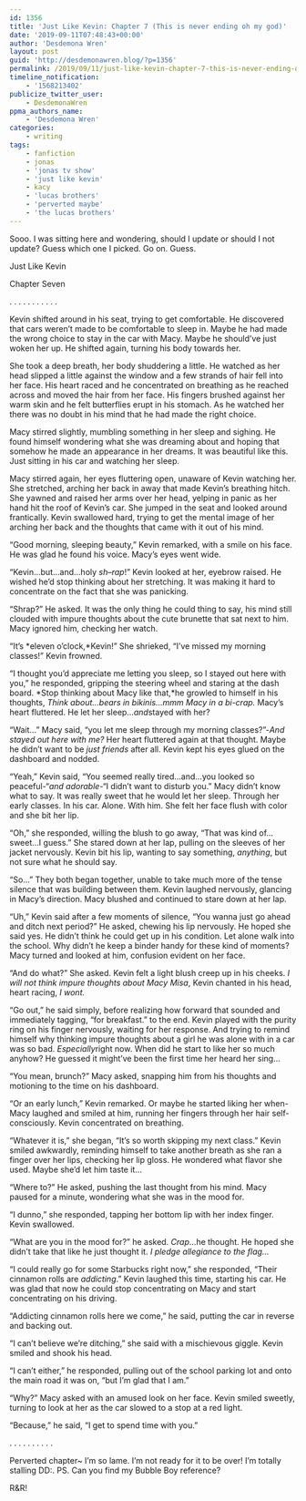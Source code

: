 ```yaml
---
id: 1356
title: 'Just Like Kevin: Chapter 7 (This is never ending oh my god)'
date: '2019-09-11T07:48:43+00:00'
author: 'Desdemona Wren'
layout: post
guid: 'http://desdemonawren.blog/?p=1356'
permalink: /2019/09/11/just-like-kevin-chapter-7-this-is-never-ending-oh-my-god/
timeline_notification:
    - '1568213402'
publicize_twitter_user:
    - DesdemonaWren
ppma_authors_name:
    - 'Desdemona Wren'
categories:
    - writing
tags:
    - fanfiction
    - jonas
    - 'jonas tv show'
    - 'just like kevin'
    - kacy
    - 'lucas brothers'
    - 'perverted maybe'
    - 'the lucas brothers'
---
```


Sooo. I was sitting here and wondering, should I update or should I not update? Guess which one I picked. Go on. Guess.

Just Like Kevin

Chapter Seven

. . . . . . . . . . .

Kevin shifted around in his seat, trying to get comfortable. He discovered that cars weren’t made to be comfortable to sleep in. Maybe he had made the wrong choice to stay in the car with Macy. Maybe he should’ve just woken her up. He shifted again, turning his body towards her.

She took a deep breath, her body shuddering a little. He watched as her head slipped a little against the window and a few strands of hair fell into her face. His heart raced and he concentrated on breathing as he reached across and moved the hair from her face. His fingers brushed against her warm skin and he felt butterflies erupt in his stomach. As he watched her there was no doubt in his mind that he had made the right choice.

Macy stirred slightly, mumbling something in her sleep and sighing. He found himself wondering what she was dreaming about and hoping that somehow he made an appearance in her dreams. It was beautiful like this. Just sitting in his car and watching her sleep.

Macy stirred again, her eyes fluttering open, unaware of Kevin watching her. She stretched, arching her back in away that made Kevin’s breathing hitch. She yawned and raised her arms over her head, yelping in panic as her hand hit the roof of Kevin’s car. She jumped in the seat and looked around frantically. Kevin swallowed hard, trying to get the mental image of her arching her back and the thoughts that came with it out of his mind.

“Good morning, sleeping beauty,” Kevin remarked, with a smile on his face. He was glad he found his voice. Macy’s eyes went wide.

“Kevin…but…and…holy *sh*–*rap*!” Kevin looked at her, eyebrow raised. He wished he’d stop thinking about her stretching. It was making it hard to concentrate on the fact that she was panicking.

“Shrap?” He asked. It was the only thing he could thing to say, his mind still clouded with impure thoughts about the cute brunette that sat next to him. Macy ignored him, checking her watch.

“It’s *eleven o’clock,*Kevin!” She shrieked, “I’ve missed my morning classes!” Kevin frowned.

“I thought you’d appreciate me letting you sleep, so I stayed out here with you,” he responded, gripping the steering wheel and staring at the dash board. *Stop thinking about Macy like that,*he growled to himself in his thoughts, *Think about…bears in bikinis…mmm Macy in a bi-crap.* Macy’s heart fluttered. He let her sleep…*and*stayed with her?

“Wait…” Macy said, “you let me sleep through my morning classes?”-*And stayed out here with me?* Her heart fluttered again at that thought. Maybe he didn’t want to be *just friends* after all. Kevin kept his eyes glued on the dashboard and nodded.

“Yeah,” Kevin said, “You seemed really tired…and…you looked so peaceful-“*and adorable*-“I didn’t want to disturb you.” Macy didn’t know what to say. It was really sweet that he would let her sleep. Through her early classes. In his car. Alone. With him. She felt her face flush with color and she bit her lip.

“Oh,” she responded, willing the blush to go away, “That was kind of…sweet…I guess.” She stared down at her lap, pulling on the sleeves of her jacket nervously. Kevin bit his lip, wanting to say something, *anything*, but not sure what he should say.

“So…” They both began together, unable to take much more of the tense silence that was building between them. Kevin laughed nervously, glancing in Macy’s direction. Macy blushed and continued to stare down at her lap.

“Uh,” Kevin said after a few moments of silence, “You wanna just go ahead and ditch next period?” He asked, chewing his lip nervously. He hoped she said yes. He didn’t think he could get up in his condition. Let alone walk into the school. Why didn’t he keep a binder handy for these kind of moments? Macy turned and looked at him, confusion evident on her face.

“And do what?” She asked. Kevin felt a light blush creep up in his cheeks. *I will not think impure thoughts about Macy Misa*, Kevin chanted in his head, heart racing, *I wont.*

“Go out,” he said simply, before realizing how forward that sounded and immediately tagging, “for breakfast.” to the end. Kevin played with the purity ring on his finger nervously, waiting for her response. And trying to remind himself why thinking impure thoughts about a girl he was alone with in a car was so bad. *Especially*right now. When did he start to like her so much anyhow? He guessed it might’ve been the first time her heard her sing…

“You mean, brunch?” Macy asked, snapping him from his thoughts and motioning to the time on his dashboard.

“Or an early lunch,” Kevin remarked. Or maybe he started liking her when-Macy laughed and smiled at him, running her fingers through her hair self-consciously. Kevin concentrated on breathing.

“Whatever it is,” she began, “It’s so worth skipping my next class.” Kevin smiled awkwardly, reminding himself to take another breath as she ran a finger over her lips, checking her lip gloss. He wondered what flavor she used. Maybe she’d let him taste it…

“Where to?” He asked, pushing the last thought from his mind. Macy paused for a minute, wondering what she was in the mood for.

“I dunno,” she responded, tapping her bottom lip with her index finger. Kevin swallowed.

“What are you in the mood for?” he asked. *Crap*…he thought. He hoped she didn’t take that like he just thought it. *I pledge allegiance to the flag…*

“I could really go for some Starbucks right now,” she responded, “Their cinnamon rolls are *addicting*.” Kevin laughed this time, starting his car. He was glad that now he could stop concentrating on Macy and start concentrating on his driving.

“Addicting cinnamon rolls here we come,” he said, putting the car in reverse and backing out.

“I can’t believe we’re ditching,” she said with a mischievous giggle. Kevin smiled and shook his head.

“I can’t either,” he responded, pulling out of the school parking lot and onto the main road it was on, “but I’m glad that I am.”

“Why?” Macy asked with an amused look on her face. Kevin smiled sweetly, turning to look at her as the car slowed to a stop at a red light.

“Because,” he said, “I get to spend time with you.”

. . . . . . . . . .

Perverted chapter~ I’m so lame. I’m not ready for it to be over! I’m totally stalling DD:. PS. Can you find my Bubble Boy reference?

R&amp;R!